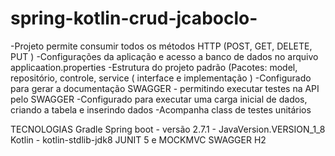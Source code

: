 # spring-kotlin-crud-jcaboclo-

-Projeto permite consumir todos os métodos HTTP (POST, GET, DELETE, PUT )
-Configurações da aplicação e acesso a banco de dados no arquivo applicaation.properties
-Estrutura do projeto padrão (Pacotes: model, repositório, controle, service ( interface e implementação )
-Configurado para gerar a documentação SWAGGER - permitindo executar testes na API pelo SWAGGER
-Configurado para executar uma carga inicial de dados, criando a tabela e inserindo dados
-Acompanha class de testes unitários 

TECNOLOGIAS
   Gradle
   Spring boot  - versão 2.7.1  -  JavaVersion.VERSION_1_8
   Kotlin -  kotlin-stdlib-jdk8
   JUNIT 5 e MOCKMVC
   SWAGGER
   H2
